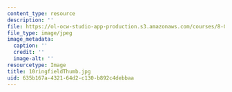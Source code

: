 ```yaml
---
content_type: resource
description: ''
file: https://ol-ocw-studio-app-production.s3.amazonaws.com/courses/8-02-physics-ii-electricity-and-magnetism-spring-2007/635b167a432164d2c130b892c4debbaa_10ringfieldThumb.jpg
file_type: image/jpeg
image_metadata:
  caption: ''
  credit: ''
  image-alt: ''
resourcetype: Image
title: 10ringfieldThumb.jpg
uid: 635b167a-4321-64d2-c130-b892c4debbaa
---
```

